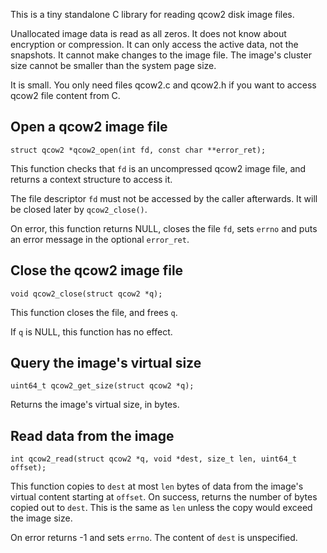 
This is a tiny standalone C library for reading qcow2 disk image files.

Unallocated image data is read as all zeros.
It does not know about encryption or compression.
It can only access the active data, not the snapshots.
It cannot make changes to the image file.
The image's cluster size cannot be smaller than the system page size.

It is small.
You only need files qcow2.c and qcow2.h if you want to access qcow2
file content from C.

Open a qcow2 image file
-

    struct qcow2 *qcow2_open(int fd, const char **error_ret);

This function checks that `fd` is an uncompressed qcow2 image file, and
returns a context structure to access it.

The file descriptor `fd` must not be accessed by the caller afterwards.
It will be closed later by `qcow2_close()`.

On error, this function returns NULL, closes the file `fd`, sets `errno` and
puts an error message in the optional `error_ret`.

Close the qcow2 image file
-

    void qcow2_close(struct qcow2 *q);

This function closes the file, and frees `q`.

If `q` is NULL, this function has no effect.

Query the image's virtual size
-

    uint64_t qcow2_get_size(struct qcow2 *q);

Returns the image's virtual size, in bytes.

Read data from the image
-

    int qcow2_read(struct qcow2 *q, void *dest, size_t len, uint64_t offset);

This function copies to `dest` at most `len` bytes of data
from the image's virtual content starting at `offset`.
On success, returns the number of bytes copied out to `dest`.
This is the same as `len` unless the copy would exceed the image size.

On error returns -1 and sets `errno`.
The content of `dest` is unspecified.
